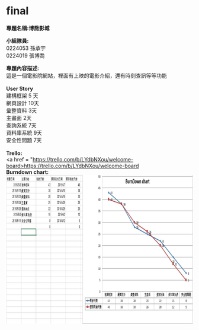# final

<b>專題名稱:博喬影城</b>

<b>小組隊員:</b><br>
0224053 孫承宇<br>
0224019 張博喬<br>


<b>專題內容描述:</b><br>
這是一個電影院網站，裡面有上映的電影介紹，還有時刻查訊等等功能<br><br>
<b>User Story</b><br>
建構框架 5 天<br>
網頁設計 10天<br>
彙整資料 3天<br>
主畫面 2天<br>
查詢系統 7天<br>
資料庫系統 9天<br>
安全性問題 7天<br>
<br>
<b>Trello:</b><br>
<a href = "https://trello.com/b/LYdbNXou/welcome-board>https://trello.com/b/LYdbNXou/welcome-board</a>
<br>
<b>Burndown chart:</b><br>
<img src = "/burn.jpg" width = 1000 height = 400>
